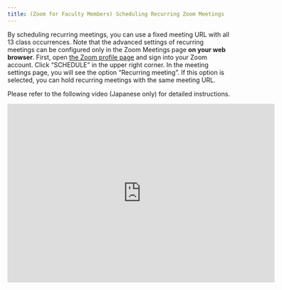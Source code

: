 ```yaml
---
title: (Zoom for Faculty Members) Scheduling Recurring Zoom Meetings
---
```


By scheduling recurring meetings, you can use a fixed meeting URL with all 13 class occurrences. 
Note that the advanced settings of recurring meetings can be configured only in the Zoom Meetings page **on your web browser**.
First, open <a href="https://zoom.us/profile" target="_blank">the Zoom profile page</a> and sign into your Zoom account. Click “SCHEDULE” in the upper right corner.
In the meeting settings page, you will see the option “Recurring meeting”. If this option is selected, you can hold recurring meetings with the same meeting URL.

Please refer to the following video (Japanese only) for detailed instructions.

<iframe width="600" height="400" src="https://www.youtube.com/embed/rf_Tw0L5PLs" frameborder="0" allow="accelerometer; autoplay; encrypted-media; gyroscope; picture-in-picture" allowfullscreen></iframe>
